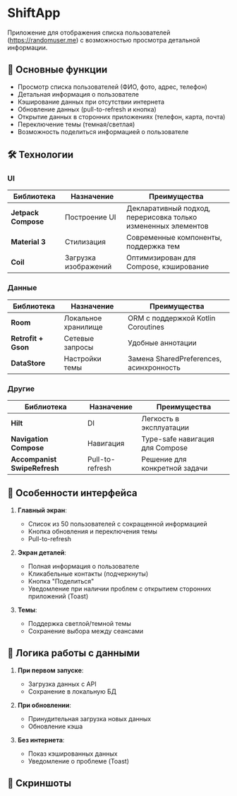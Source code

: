 # ShiftApp

Приложение для отображения списка пользователей (https://randomuser.me) с возможностью просмотра детальной информации.

## 📱 Основные функции

- Просмотр списка пользователей (ФИО, фото, адрес, телефон)
- Детальная информация о пользователе
- Кэширование данных при отсутствии интернета
- Обновление данных (pull-to-refresh и кнопка)
- Открытие данных в сторонних приложениях (телефон, карта, почта)
- Переключение темы (темная/светлая)
- Возможность поделиться информацией о пользователе

## 🛠 Технологии

### UI
| Библиотека | Назначение | Преимущества |
|------------|------------|--------------|
| **Jetpack Compose** | Построение UI | Декларативный подход, перерисовка только измененных элементов |
| **Material 3** | Стилизация | Современные компоненты, поддержка тем |
| **Coil** | Загрузка изображений | Оптимизирован для Compose, кэширование |

### Данные
| Библиотека | Назначение | Преимущества |
|------------|------------|--------------|
| **Room** | Локальное хранилище | ORM с поддержкой Kotlin Coroutines |
| **Retrofit + Gson** | Сетевые запросы | Удобные аннотации |
| **DataStore** | Настройки темы | Замена SharedPreferences, асинхронность |

### Другие
| Библиотека | Назначение | Преимущества |
|------------|------------|--------------|
| **Hilt** | DI | Легкость в эксплуатации |
| **Navigation Compose** | Навигация | Type-safe навигация для Compose |
| **Accompanist SwipeRefresh** | Pull-to-refresh | Решение для конкретной задачи |

## 🎨 Особенности интерфейса

1. **Главный экран**:
   - Список из 50 пользователей с сокращенной информацией
   - Кнопка обновления и переключения темы
   - Pull-to-refresh

2. **Экран деталей**:
   - Полная информация о пользователе
   - Кликабельные контакты (подчеркнуты)
   - Кнопка "Поделиться"
   - Уведомление при наличии проблем с открытием сторонних приложений (Toast)

3. **Темы**:
   - Поддержка светлой/темной темы
   - Сохранение выбора между сеансами

## 🔄 Логика работы с данными

1. **При первом запуске**:
   - Загрузка данных с API
   - Сохранение в локальную БД

2. **При обновлении**:
   - Принудительная загрузка новых данных
   - Обновление кэша

3. **Без интернета**:
   - Показ кэшированных данных
   - Уведомление о проблеме (Toast)

## 📸 Скриншоты
